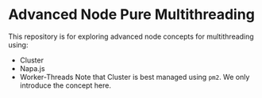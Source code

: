 # Advanced Node Pure Multithreading

This repository is for exploring advanced node concepts for multithreading using:

- Cluster
- Napa.js
- Worker-Threads
Note that Cluster is best managed using `pm2`. We only introduce the concept here.
